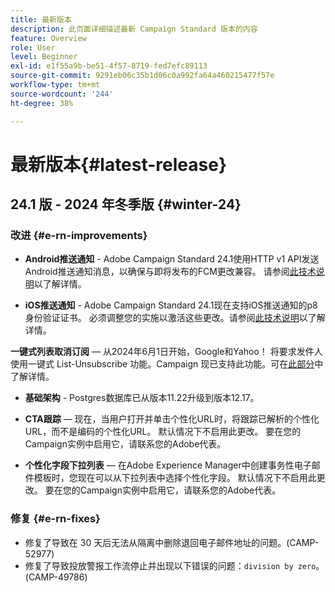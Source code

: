 ```yaml
---
title: 最新版本
description: 此页面详细描述最新 Campaign Standard 版本的内容
feature: Overview
role: User
level: Beginner
exl-id: e1f55a9b-be51-4f57-8719-fed7efc89113
source-git-commit: 9291eb06c35b1d06c0a992fa64a460215477f57e
workflow-type: tm+mt
source-wordcount: '244'
ht-degree: 38%

---
```



# 最新版本{#latest-release}

<!--
![Control Panel](assets/do-not-localize/cp-icon.png) **New Control Panel release**. [Learn more](https://experienceleague.adobe.com/docs/control-panel/using/release-notes.html){target="_blank"}.-->

## 24.1 版 - 2024 年冬季版 {#winter-24}

### 改进 {#e-rn-improvements}

* **Android推送通知** - Adobe Campaign Standard 24.1使用HTTP v1 API发送Android推送通知消息，以确保与即将发布的FCM更改兼容。 请参阅[此技术说明](../../administration/using/push-technote.md)以了解详情。

* **iOS推送通知** - Adobe Campaign Standard 24.1现在支持iOS推送通知的p8身份验证证书。 必须调整您的实施以激活这些更改。请参阅[此技术说明](../../administration/using/push-technote.md)以了解详情。

**一键式列表取消订阅**  — 从2024年6月1日开始，Google和Yahoo！ 将要求发件人使用一键式 List-Unsubscribe 功能。Campaign 现已支持此功能。可在[此部分](../../administration/using/configuring-email-channel.md#list-of-email-smtp-parameters)中了解详情。

* **基础架构** - Postgres数据库已从版本11.22升级到版本12.17。

* **CTA跟踪**  — 现在，当用户打开并单击个性化URL时，将跟踪已解析的个性化URL，而不是编码的个性化URL。 默认情况下不启用此更改。 要在您的Campaign实例中启用它，请联系您的Adobe代表。

* **个性化字段下拉列表**  — 在Adobe Experience Manager中创建事务性电子邮件模板时，您现在可以从下拉列表中选择个性化字段。 默认情况下不启用此更改。 要在您的Campaign实例中启用它，请联系您的Adobe代表。

### 修复 {#e-rn-fixes}

* 修复了导致在 30 天后无法从隔离中删除退回电子邮件地址的问题。(CAMP-52977)
* 修复了导致投放警报工作流停止并出现以下错误的问题：`division by zero`。(CAMP-49786)

